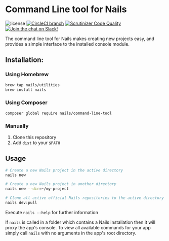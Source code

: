 # Command Line tool for Nails

![license](https://img.shields.io/badge/license-MIT-green.svg)
[![CircleCI branch](https://img.shields.io/circleci/project/github/nails/command-line-tool.svg)](https://circleci.com/gh/nails/command-line-tool)
[![Scrutinizer Code Quality](https://scrutinizer-ci.com/g/nails/command-line-tool/badges/quality-score.png)](https://scrutinizer-ci.com/g/nails/command-line-tool)
[![Join the chat on Slack!](https://now-examples-slackin-rayibnpwqe.now.sh/badge.svg)](https://nails-app.slack.com/shared_invite/MTg1NDcyNjI0ODcxLTE0OTUwMzA1NTYtYTZhZjc5YjExMQ)

The command line tool for Nails makes creating new projects easy, and provides a simple interface to the installed console module.

## Installation:

### Using Homebrew
```bash
brew tap nails/utilities
brew install nails
```

### Using Composer
```bash
composer global require nails/command-line-tool
```

### Manually

1. Clone this repository
2. Add `dist` to your `$PATH`


## Usage

```bash
# Create a new Nails project in the active directory
nails new 

# Create a new Nails project in another directory
nails new --dir=~/my-project

# Clone all active official Nails repositories to the active directory – this is useful for contributing 
nails dev:pull
```

Execute `nails --help` for further information

If `nails` is called in a folder which contains a Nails installation then it will proxy the app's console. To view all available commands for your app simply call `nails` with no arguments in the app's root directory.
